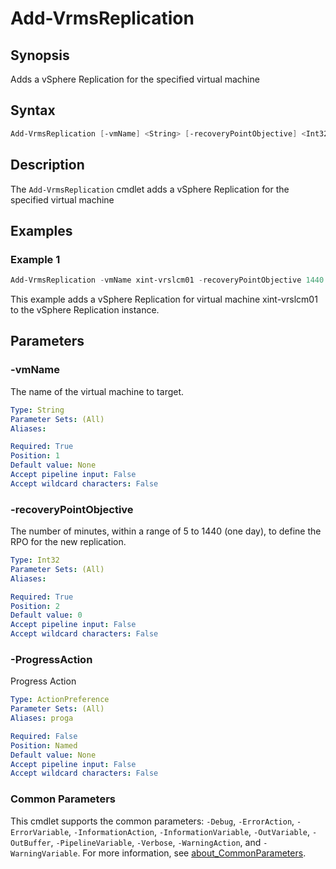 # Add-VrmsReplication

## Synopsis

Adds a vSphere Replication for the specified virtual machine

## Syntax

```powershell
Add-VrmsReplication [-vmName] <String> [-recoveryPointObjective] <Int32> [-ProgressAction <ActionPreference>] [<CommonParameters>]
```

## Description

The `Add-VrmsReplication` cmdlet adds a vSphere Replication for the specified virtual machine

## Examples

### Example 1

```powershell
Add-VrmsReplication -vmName xint-vrslcm01 -recoveryPointObjective 1440
```

This example adds a vSphere Replication for virtual machine xint-vrslcm01 to the vSphere Replication instance.

## Parameters

### -vmName

The name of the virtual machine to target.

```yaml
Type: String
Parameter Sets: (All)
Aliases:

Required: True
Position: 1
Default value: None
Accept pipeline input: False
Accept wildcard characters: False
```

### -recoveryPointObjective

The number of minutes, within a range of 5 to 1440 (one day), to define the RPO for the new replication.

```yaml
Type: Int32
Parameter Sets: (All)
Aliases:

Required: True
Position: 2
Default value: 0
Accept pipeline input: False
Accept wildcard characters: False
```

### -ProgressAction

Progress Action

```yaml
Type: ActionPreference
Parameter Sets: (All)
Aliases: proga

Required: False
Position: Named
Default value: None
Accept pipeline input: False
Accept wildcard characters: False
```

### Common Parameters

This cmdlet supports the common parameters: `-Debug`, `-ErrorAction`, `-ErrorVariable`, `-InformationAction`, `-InformationVariable`, `-OutVariable`, `-OutBuffer`, `-PipelineVariable`, `-Verbose`, `-WarningAction`, and `-WarningVariable`. For more information, see [about_CommonParameters](http://go.microsoft.com/fwlink/?LinkID=113216).
